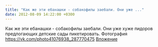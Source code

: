 ```yaml
---
title: "Как же эти ебанашки - собакофилы заебали. Они уже ..."
date: 2012-08-09 14:22:00 +0300
---
```


Как же эти ебанашки - собакофилы заебали. Они уже хуже пидоров предлогающих детские сады пикетировать.
Фотография
<a class="vk-attach" href="https://vk.com/photo41076938_287770475">https://vk.com/photo41076938_287770475</a>
<a class="vk-attach" href="https://vk.com/photo41076938_287770475">Вложение</a>
